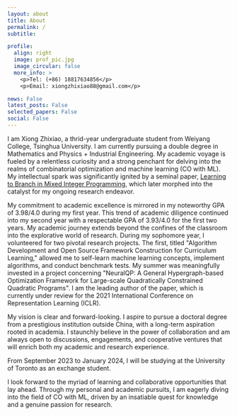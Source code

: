 ```yaml
---
layout: about
title: About
permalink: /
subtitle: 

profile:
  align: right
  image: prof_pic.jpg
  image_circular: false
  more_info: >
    <p>Tel: (+86) 18817634856</p>
    <p>Email: xiongzhixiao88@gmail.com</p>

news: False 
latest_posts: False
selected_papers: False
social: False
---
```


I am Xiong Zhixiao, a thrid-year undergraduate student from Weiyang College, Tsinghua University. I am currently pursuing a double degree in Mathematics and Physics + Industrial Engineering. My academic voyage is fueled by a relentless curiosity and a strong penchant for delving into the realms of combinatorial optimization and machine learning (CO with ML). My intellectual spark was significantly ignited by a seminal paper, [Learning to Branch in Mixed Integer Programming](https://ojs.aaai.org/index.php/AAAI/article/view/10080), which later morphed into the catalyst for my ongoing research endeavor.

My commitment to academic excellence is mirrored in my noteworthy GPA of 3.98/4.0 during my first year. This trend of academic diligence continued into my second year with a respectable GPA of 3.93/4.0 for the first two years. My academic journey extends beyond the confines of the classroom into the explorative world of research. During my sophomore year, I volunteered for two pivotal research projects. The first, titled "Algorithm Development and Open Source Framework Construction for Curriculum Learning," allowed me to self-learn machine learning concepts, implement algorithms, and conduct benchmark tests. My summer was meaningfully invested in a project concerning "NeuralQP: A General Hypergraph-based Optimization Framework for Large-scale Quadratically Constrained Quadratic Programs". I am the leading author of the paper, which is currently under review for the 2021 International Conference on Representation Learning (ICLR).

My vision is clear and forward-looking. I aspire to pursue a doctoral degree from a prestigious institution outside China, with a long-term aspiration rooted in academia. I staunchly believe in the power of collaboration and am always open to discussions, engagements, and cooperative ventures that will enrich both my academic and research experience.

From September 2023 to January 2024, I will be studying at the University of Toronto as an exchange student.

I look forward to the myriad of learning and collaborative opportunities that lay ahead. Through my personal and academic pursuits, I am eagerly diving into the field of CO with ML, driven by an insatiable quest for knowledge and a genuine passion for research.
